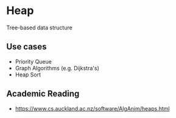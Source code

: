 # Heap
Tree-based data structure

## Use cases
* Priority Queue
* Graph Algorithms (e.g. Dijkstra's)
* Heap Sort

## Academic Reading
* https://www.cs.auckland.ac.nz/software/AlgAnim/heaps.html
